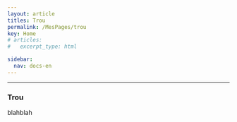 ```yaml
---
layout: article
titles: Trou
permalink: /MesPages/trou
key: Home
# articles:
#   excerpt_type: html

sidebar:
  nav: docs-en
---
```

__________


### Trou

blahblah

